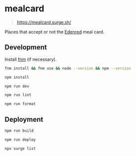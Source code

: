 # mealcard

> https://mealcard.surge.sh/

Places that accept or not the [Edenred](https://edenred.pt/) meal card.

## Development

Install [fnm](https://github.com/Schniz/fnm) (if necessary).

```bash
fnm install && fnm use && node --version && npm --version
```

```bash
npm install
```

```bash
npm run dev
```

```bash
npm run lint
```

```bash
npm run format
```

## Deployment

```bash
npm run build
```

```bash
npm run deploy
```

```bash
npx surge list
```
